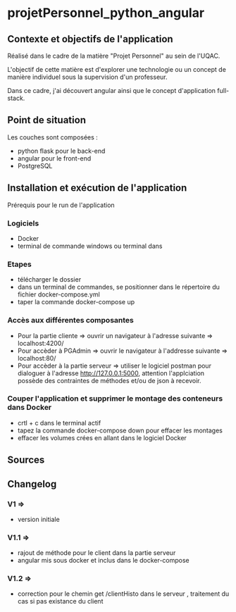 # projetPersonnel_python_angular

## Contexte et objectifs de l'application 
Réalisé dans le cadre de la matière "Projet Personnel" au sein de l'UQAC. 

L'objectif de cette matière est d'explorer une technologie ou un concept de manière individuel sous la supervision d'un professeur. 

Dans ce cadre, j'ai découvert angular ainsi que le concept d'application full-stack. 

## Point de situation
Les couches sont composées : 

- python flask pour le back-end 
- angular pour le front-end 
- PostgreSQL

## Installation et exécution de l'application

Prérequis pour le run de l'application 
### Logiciels
- Docker
- terminal de commande windows ou terminal dans 
### Etapes
- télécharger le dossier
- dans un terminal de commandes, se positionner dans le répertoire du fichier docker-compose.yml 
- taper la commande docker-compose up
### Accès aux différentes composantes
- Pour la partie cliente => ouvrir un navigateur à l'adresse suivante => localhost:4200/
- Pour accèder à PGAdmin => ouvrir le navigateur à l'addresse suivante => localhost:80/
- Pour accèder à la partie serveur => utiliser le logiciel postman pour dialoguer à l'adresse http://127.0.0.1:5000, attention l'applciation possède des contraintes de méthodes et/ou de json à recevoir. 
### Couper l'application et supprimer le montage des conteneurs dans Docker
- crtl + c dans le terminal actif 
- tapez la commande docker-compose down pour effacer les montages 
- effacer les volumes crées en allant dans le logiciel Docker

## Sources
## Changelog
### V1 => 
- version initiale
### V1.1 => 
- rajout de méthode pour le client dans la partie serveur
- angular mis sous docker et inclus dans le docker-compose 
### V1.2 => 
- correction pour le chemin get /clientHisto dans le serveur , traitement du cas si pas existance du client


